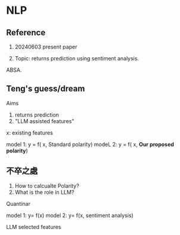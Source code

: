 # NLP


## Reference


1. 20240603 present
paper


2. Topic: returns prediction using sentiment analysis.


ABSA.

## Teng's guess/dream

Aims
1. returns prediction
2. "LLM assisted features"

x: existing features

model 1: y = f( x, Standard polarity) 
modeL 2: y = f( x, **Our proposed polarity**) 



## 不卒之處

1. How to calcualte Polarity?
2. What is the role in LLM?



Quantinar 


model 1: y= f(x)
model 2: y= f(x, sentiment analysis)

LLM selected features
